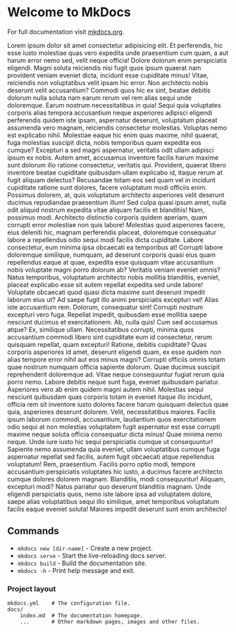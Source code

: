 # Welcome to MkDocs

For full documentation visit [mkdocs.org](https://www.mkdocs.org).

Lorem ipsum dolor sit amet consectetur adipisicing elit. Et perferendis, hic esse iusto molestiae quas vero expedita unde praesentium cum quam, a aut harum error nemo sed, velit neque officia!
Dolore dolorum enim perspiciatis eligendi. Magni soluta reiciendis nisi fugit quos ipsum quaerat nam provident veniam eveniet dicta, incidunt esse cupiditate minus! Vitae, reiciendis non voluptatibus velit ipsam hic error.
Non architecto nobis deserunt velit accusantium? Commodi quos hic ex sint, beatae debitis dolorum nulla soluta nam earum rerum vel rem alias sequi unde doloremque. Earum nostrum necessitatibus in quia!
Sequi quia voluptates corporis alias tempora accusantium neque asperiores adipisci eligendi perferendis quidem iste ipsam, aspernatur deserunt, voluptatum placeat assumenda vero magnam, reiciendis consectetur molestias. Voluptas nemo est explicabo nihil.
Molestiae eaque hic enim quas maxime, nihil quaerat, fuga molestias suscipit dicta, nobis temporibus quam expedita eos cumque? Excepturi a sed magni aspernatur, veritatis odit ullam adipisci ipsum ex nobis.
Autem amet, accusamus inventore facilis harum maxime sunt dolorum illo ratione consectetur, veritatis qui. Provident, quaerat libero inventore beatae cupiditate quibusdam ullam explicabo id, itaque rerum at fugit aliquam delectus?
Recusandae totam eos sed quam vel in incidunt cupiditate ratione sunt dolores, facere voluptatum modi officiis enim. Possimus dolorem, at, quis voluptatum architecto asperiores velit deserunt ducimus repudiandae praesentium illum!
Sed culpa quasi ipsum amet, nulla odit aliquid nostrum expedita vitae aliquam facilis et blanditiis! Nam, possimus modi. Architecto distinctio corporis quidem aperiam, quam corrupti error molestiae non quis labore!
Molestias quod asperiores facere, eius deleniti hic, magnam perferendis placeat, doloremque consequatur labore a repellendus odio sequi modi facilis dicta cupiditate. Labore consectetur, eum minima ipsa obcaecati ea temporibus at!
Corrupti labore doloremque similique, numquam, ad deserunt corporis quasi eius quam repellendus eaque at quae, expedita esse quisquam vitae accusantium nobis voluptate magni porro dolorum ab? Veritatis veniam eveniet omnis?
Natus temporibus, voluptatum architecto nobis mollitia blanditiis, eveniet, placeat explicabo esse sit autem repellat expedita sed unde labore! Voluptate obcaecati quod quasi dicta maxime sunt deserunt impedit laborum eius ut?
Ad saepe fugit illo animi perspiciatis excepturi vel! Alias iste accusantium rem. Dolorum, consequatur sint! Corrupti nostrum excepturi vero fuga. Repellat impedit, quibusdam esse mollitia saepe nesciunt ducimus et exercitationem.
Ab, nulla quis! Cum sed accusamus atque? Ex, similique ullam. Necessitatibus corrupti, minima quos accusantium commodi libero sint cupiditate eum id consectetur, rerum quisquam repellat, quam excepturi! Ratione, debitis cupiditate?
Quas corporis asperiores id amet, deserunt eligendi quam, ex esse quidem non alias tempore error nihil aut eos minus magni? Corrupti officiis omnis totam quae nostrum numquam officia sapiente dolorum.
Quae ducimus suscipit reprehenderit doloremque ad. Vitae neque consequuntur fugiat rerum quia porro nemo. Labore debitis neque sunt fuga, eveniet quibusdam pariatur. Asperiores vero ab enim quidem magni autem nihil.
Molestias sequi nesciunt quibusdam quas corporis totam in eveniet itaque illo incidunt, officia rem sit inventore iusto dolores facere harum quisquam delectus quae quia, asperiores deserunt dolorem. Velit, necessitatibus maiores.
Facilis ipsum laborum commodi, accusantium, laudantium quos exercitationem odio sequi at non molestias voluptatem fugit aspernatur est esse corrupti maxime neque soluta officia consequatur dicta minus! Quae minima nemo neque.
Unde iure iusto hic sequi perspiciatis cumque ut consequuntur! Sapiente nemo assumenda quia eveniet, ullam voluptatibus cumque fuga aspernatur repellat sed facilis, autem fugit obcaecati atque repellendus voluptatum! Rem, praesentium.
Facilis porro optio modi, tempore accusantium perspiciatis voluptates hic iusto, a ducimus facere architecto cumque dolores dolorem magnam. Blanditiis, modi consequuntur! Aliquam, excepturi modi? Natus pariatur quo deserunt blanditiis magnam.
Unde eligendi perspiciatis quos, nemo iste labore ipsa ad voluptatem dolore, saepe alias voluptatibus sequi illo similique, amet temporibus voluptatum facilis eaque eveniet soluta! Maiores impedit deserunt sunt enim architecto!

## Commands

* `mkdocs new [dir-name]` - Create a new project.
* `mkdocs serve` - Start the live-reloading docs server.
* `mkdocs build` - Build the documentation site.
* `mkdocs -h` - Print help message and exit.

### Project layout

    mkdocs.yml    # The configuration file.
    docs/
        index.md  # The documentation homepage.
        ...       # Other markdown pages, images and other files.

